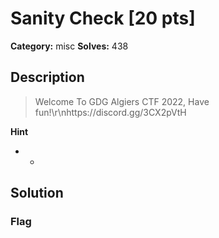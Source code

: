 # Sanity Check [20 pts]

**Category:** misc
**Solves:** 438

## Description
>Welcome To GDG Algiers CTF 2022, Have fun!\r\nhttps://discord.gg/3CX2pVtH

**Hint**
* -

## Solution

### Flag

